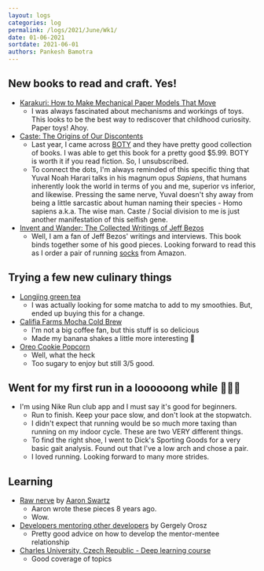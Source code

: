```yaml
---
layout: logs
categories: log
permalink: /logs/2021/June/Wk1/
date: 01-06-2021
sortdate: 2021-06-01
authors: Pankesh Bamotra
---
```


## New books to read and craft. Yes!
- [Karakuri: How to Make Mechanical Paper Models That Move](https://www.amazon.com/Karakuri-Make-Mechanical-Paper-Models/dp/0312566697/)
    - I was always fascinated about mechanisms and workings of toys. This looks to be the best way to rediscover that childhood curiosity. Paper toys! Ahoy.
- [Caste: The Origins of Our Discontents](https://www.amazon.com/Caste-Origins-Discontents-Isabel-Wilkerson/dp/0593230256/)
    - Last year, I came across [BOTY](https://www.bookofthemonth.com/) and they have pretty good collection of books. I was able to get this book for a pretty good $5.99. BOTY is worth it if you  read fiction. So, I unsubscribed.
    - To connect the dots, I'm always reminded of this specific thing that Yuval Noah Harari talks in his magnum opus _Sapiens_, that humans inherently look the world in terms of you and me, superior vs inferior, and likewise. Pressing the same nerve, Yuval doesn't shy away from being a little sarcastic about human naming their species - Homo sapiens a.k.a. The wise man. Caste / Social division to me is just another manifestation of this selfish gene. 
- [Invent and Wander: The Collected Writings of Jeff Bezos](https://www.amazon.com/Invent-Wander-Collected-Writings-Introduction/dp/1647820715/)
    - Well, I am a fan of Jeff Bezos' writings and interviews. This book binds together some of his good pieces. Looking forward to read this as I order a pair of running [socks](https://www.amazon.com/gp/product/B072DWHQQS/) from Amazon.

## Trying a few new culinary things
- [Longjing green tea](https://www.amazon.com/gp/product/B08M92BSJT/)
    - I was actually looking for some matcha to add to my smoothies. But, ended up buying this for a change.
- [Califia Farms Mocha Cold Brew](https://www.amazon.com/Califia-Farms-Coffee-Almondmilk-Non-GMO/dp/B00UUSXBQ2/)
    - I'm not a big coffee fan, but this stuff is so delicious
    - Made my banana shakes a little more interesting 🍌
- [Oreo Cookie Popcorn](https://www.amazon.com/Oreo-Cookie-Popcorn-Pieces-5-25oz/dp/B08SJHM7WD)
    - Well, what the heck
    - Too sugary to enjoy but still 3/5 good.

## Went for my first run in a loooooong while 🏃🏻‍♂️
- I'm using Nike Run club app and I must say it's good for beginners.
    - Run to finish. Keep your pace slow, and don't look at the stopwatch.
    - I didn't expect that running would be so much more taxing than running on my indoor cycle. These are two VERY different things. 
    - To find the right shoe, I went to Dick's Sporting Goods for a very basic gait analysis. Found out that I've a low arch and chose a pair.
    - I loved running. Looking forward to many more strides.  

## Learning
- [Raw nerve](http://www.aaronsw.com/weblog/rawnerve) by [Aaron Swartz](https://en.wikipedia.org/wiki/Aaron_Swartz)
    - Aaron wrote these pieces 8 years ago.
    - Wow.
- [Developers mentoring other developers](https://blog.pragmaticengineer.com/developers-mentoring-other-developers/) by Gergely Orosz
    - Pretty good advice on how to develop the mentor-mentee relationship
- [Charles University, Czech Republic - Deep learning course](https://ufal.mff.cuni.cz/courses/npfl114/2021-summer#lectures)
    - Good coverage of topics


